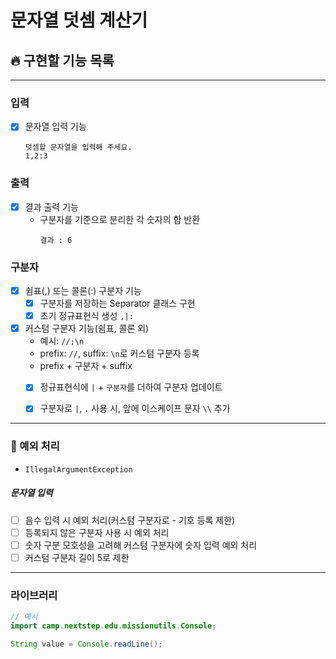 # 문자열 덧셈 계산기

## 🔥 구현할 기능 목록

---

### 입력
- [x] 문자열 입력 기능
    ```
    덧셈할 문자열을 입력해 주세요.
    1,2:3
    ```

### 출력
- [x] 결과 출력 기능
  - 구분자를 기준으로 분리한 각 숫자의 합 반환
    ```
    결과 : 6
    ```

### 구분자
- [x] 쉼표(,) 또는 콜론(:) 구분자 기능
  - [x] 구분자를 저장하는 Separator 클래스 구현
  - [x] 초기 정규표현식 생성 ```,|:```

- [x] 커스텀 구분자 기능(쉼표, 콜론 외)
    - 예시: ```//;\n```
    - prefix: ```//```, suffix: ```\n```로 커스텀 구분자 등록
    - prefix + 구분자 + suffix
    - [x] 정규표현식에 ```|``` + ```구분자```를 더하여 구분자 업데이트
    - [x] 구분자로 ```|```, ```.``` 사용 시, 앞에 이스케이프 문자 ```\\``` 추가
  

---
### 🚫 예외 처리
- ```IllegalArgumentException```

##### 문자열 입력
- [ ] 음수 입력 시 예외 처리(커스텀 구분자로 - 기호 등록 제한)
- [ ] 등록되지 않은 구분자 사용 시 예외 처리
- [ ] 숫자 구분 모호성을 고려해 커스텀 구분자에 숫자 입력 예외 처리
- [ ] 커스텀 구분자 길이 5로 제한

---
### 라이브러리
```Java
// 예시
import camp.nextstep.edu.missionutils.Console;

String value = Console.readLine();
```